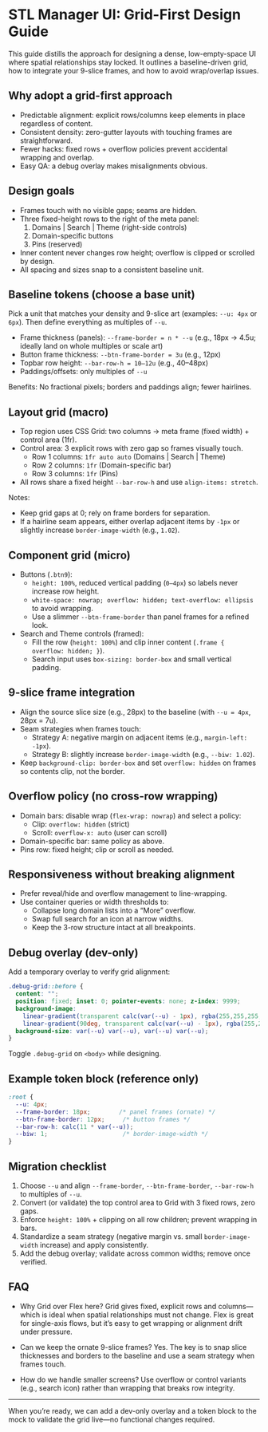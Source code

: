 # STL Manager UI: Grid-First Design Guide

This guide distills the approach for designing a dense, low-empty-space UI where spatial relationships stay locked. It outlines a baseline-driven grid, how to integrate your 9-slice frames, and how to avoid wrap/overlap issues.

## Why adopt a grid-first approach
- Predictable alignment: explicit rows/columns keep elements in place regardless of content.
- Consistent density: zero-gutter layouts with touching frames are straightforward.
- Fewer hacks: fixed rows + overflow policies prevent accidental wrapping and overlap.
- Easy QA: a debug overlay makes misalignments obvious.

## Design goals
- Frames touch with no visible gaps; seams are hidden.
- Three fixed-height rows to the right of the meta panel:
  1) Domains | Search | Theme (right-side controls)
  2) Domain-specific buttons
  3) Pins (reserved)
- Inner content never changes row height; overflow is clipped or scrolled by design.
- All spacing and sizes snap to a consistent baseline unit.

## Baseline tokens (choose a base unit)
Pick a unit that matches your density and 9-slice art (examples: `--u: 4px` or `6px`). Then define everything as multiples of `--u`.

- Frame thickness (panels): `--frame-border = n * --u` (e.g., 18px → 4.5u; ideally land on whole multiples or scale art)
- Button frame thickness: `--btn-frame-border = 3u` (e.g., 12px)
- Topbar row height: `--bar-row-h = 10–12u` (e.g., 40–48px)
- Paddings/offsets: only multiples of `--u`

Benefits: No fractional pixels; borders and paddings align; fewer hairlines.

## Layout grid (macro)
- Top region uses CSS Grid: two columns → meta frame (fixed width) + control area (1fr).
- Control area: 3 explicit rows with zero gap so frames visually touch.
  - Row 1 columns: `1fr auto auto` (Domains | Search | Theme)
  - Row 2 columns: `1fr` (Domain-specific bar)
  - Row 3 columns: `1fr` (Pins)
- All rows share a fixed height `--bar-row-h` and use `align-items: stretch`.

Notes:
- Keep grid gaps at 0; rely on frame borders for separation.
- If a hairline seam appears, either overlap adjacent items by `-1px` or slightly increase `border-image-width` (e.g., `1.02`).

## Component grid (micro)
- Buttons (`.btn9`):
  - `height: 100%`, reduced vertical padding (`0–4px`) so labels never increase row height.
  - `white-space: nowrap; overflow: hidden; text-overflow: ellipsis` to avoid wrapping.
  - Use a slimmer `--btn-frame-border` than panel frames for a refined look.
- Search and Theme controls (framed):
  - Fill the row (`height: 100%`) and clip inner content (`.frame { overflow: hidden; }`).
  - Search input uses `box-sizing: border-box` and small vertical padding.

## 9-slice frame integration
- Align the source slice size (e.g., 28px) to the baseline (with `--u = 4px`, 28px = 7u).
- Seam strategies when frames touch:
  - Strategy A: negative margin on adjacent items (e.g., `margin-left: -1px`).
  - Strategy B: slightly increase `border-image-width` (e.g., `--biw: 1.02`).
- Keep `background-clip: border-box` and set `overflow: hidden` on frames so contents clip, not the border.

## Overflow policy (no cross-row wrapping)
- Domain bars: disable wrap (`flex-wrap: nowrap`) and select a policy:
  - Clip: `overflow: hidden` (strict)
  - Scroll: `overflow-x: auto` (user can scroll)
- Domain-specific bar: same policy as above.
- Pins row: fixed height; clip or scroll as needed.

## Responsiveness without breaking alignment
- Prefer reveal/hide and overflow management to line-wrapping.
- Use container queries or width thresholds to:
  - Collapse long domain lists into a “More” overflow.
  - Swap full search for an icon at narrow widths.
  - Keep the 3-row structure intact at all breakpoints.

## Debug overlay (dev-only)
Add a temporary overlay to verify grid alignment:

```css
.debug-grid::before {
  content: "";
  position: fixed; inset: 0; pointer-events: none; z-index: 9999;
  background-image:
    linear-gradient(transparent calc(var(--u) - 1px), rgba(255,255,255,0.06) 1px),
    linear-gradient(90deg, transparent calc(var(--u) - 1px), rgba(255,255,255,0.06) 1px);
  background-size: var(--u) var(--u), var(--u) var(--u);
}
```

Toggle `.debug-grid` on `<body>` while designing.

## Example token block (reference only)

```css
:root {
  --u: 4px;
  --frame-border: 18px;        /* panel frames (ornate) */
  --btn-frame-border: 12px;     /* button frames */
  --bar-row-h: calc(11 * var(--u));
  --biw: 1;                     /* border-image-width */
}
```

## Migration checklist
1) Choose `--u` and align `--frame-border`, `--btn-frame-border`, `--bar-row-h` to multiples of `--u`.
2) Convert (or validate) the top control area to Grid with 3 fixed rows, zero gaps.
3) Enforce `height: 100%` + clipping on all row children; prevent wrapping in bars.
4) Standardize a seam strategy (negative margin vs. small `border-image-width` increase) and apply consistently.
5) Add the debug overlay; validate across common widths; remove once verified.

## FAQ
- Why Grid over Flex here?
  Grid gives fixed, explicit rows and columns—which is ideal when spatial relationships must not change. Flex is great for single-axis flows, but it’s easy to get wrapping or alignment drift under pressure.

- Can we keep the ornate 9-slice frames?
  Yes. The key is to snap slice thicknesses and borders to the baseline and use a seam strategy when frames touch.

- How do we handle smaller screens?
  Use overflow or control variants (e.g., search icon) rather than wrapping that breaks row integrity.

---

When you’re ready, we can add a dev-only overlay and a token block to the mock to validate the grid live—no functional changes required.
